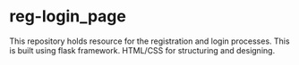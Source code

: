 # reg-login_page
This repository holds resource for the registration and login processes. This is built using flask framework. HTML/CSS for structuring and designing.
